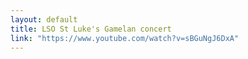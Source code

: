```yaml
---
layout: default
title: LSO St Luke's Gamelan concert
link: "https://www.youtube.com/watch?v=sBGuNgJ6DxA"
---
```

